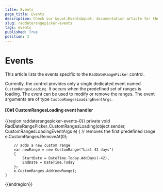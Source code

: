 ```yaml
---
title: Events
page_title: Events
description: Check our &quot;Events&quot; documentation article for the RadDateRangePicker WPF control.
slug: raddaterangepicker-events
tags: events
published: True
position: 3
---
```


# Events

This article lists the events specific to the `RadDateRangePicker` control. 

Currently, the control provides only a single dedicated event named `CustomRangesLoading`. It occurs when the predefined set of ranges is loading. The event can be used to modify or remove the ranges. The event arguments are of type `CustomRangesLoadingEventArgs`.

#### __[C#] CustomRangesLoading event handler__
{{region raddaterangepicker-events-0}}
	private void RadDateRangePicker_CustomRangesLoading(object sender, CustomRangesLoadingEventArgs e)
	{
		// removes the first predefined range
		e.CustomRanges.RemoveAt(0);

		// adds a new custom range
		var newRange = new CustomRange("Last 42 days")
		{
			StartDate = DateTime.Today.AddDays(-42),
			EndDate = DateTime.Today
		};
		e.CustomRanges.Add(newRange);
	}
{{endregion}}
